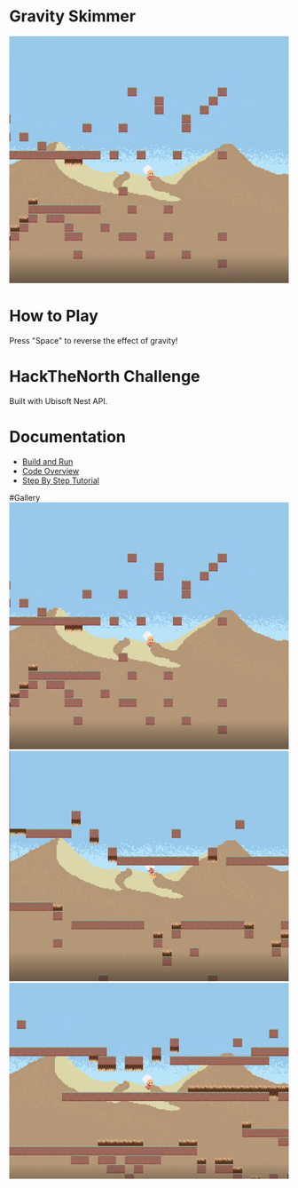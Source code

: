 # Gravity Skimmer
![Alt text](gameplay1.png?raw=true "Title")
# How to Play
Press "Space" to reverse the effect of gravity!

# HackTheNorth Challenge
Built with Ubisoft Nest API.

# Documentation

- [Build and Run](https://github.com/UbisoftToronto/HackersNest/wiki/Build-and-Run)
- [Code Overview](https://github.com/UbisoftToronto/HackersNest/wiki/GameEngine-Overview)
- [Step By Step Tutorial](https://github.com/UbisoftToronto/HackersNest/wiki/Step-By-Step-Tutorial)

#Gallery
![Alt text](gameplay1.png?raw=true "Title")
![Alt text](gameplay2.png?raw=true "Title")
![Alt text](gameplay3.png?raw=true "Title")
